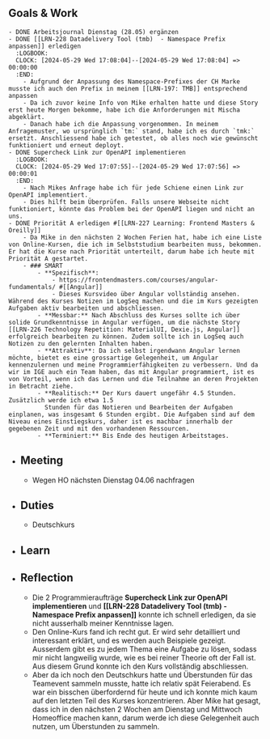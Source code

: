## Goals & Work
	- DONE Arbeitsjournal Dienstag (28.05) ergänzen
	- DONE [[LRN-228 Datadelivery Tool (tmb)  - Namespace Prefix anpassen]] erledigen
	  :LOGBOOK:
	  CLOCK: [2024-05-29 Wed 17:08:04]--[2024-05-29 Wed 17:08:04] =>  00:00:00
	  :END:
		- Aufgrund der Anpassung des Namespace-Prefixes der CH Marke musste ich auch den Prefix in meinem [[LRN-197: TMB]] entsprechend anpassen
		- Da ich zuvor keine Info von Mike erhalten hatte und diese Story erst heute Morgen bekomme, habe ich die Anforderungen mit Mischa abgeklärt.
		- Danach habe ich die Anpassung vorgenommen. In meinem Anfragemuster, wo ursprünglich `tm:` stand, habe ich es durch `tmk:` ersetzt. Anschliessend habe ich getestet, ob alles noch wie gewünscht funktioniert und erneut deployt.
	- DONE Supercheck Link zur OpenAPI implementieren
	  :LOGBOOK:
	  CLOCK: [2024-05-29 Wed 17:07:55]--[2024-05-29 Wed 17:07:56] =>  00:00:01
	  :END:
		- Nach Mikes Anfrage habe ich für jede Schiene einen Link zur OpenAPI implementiert.
		- Dies hilft beim Überprüfen. Falls unsere Webseite nicht funktioniert, könnte das Problem bei der OpenAPI liegen und nicht an uns.
	- DONE Priorität A erledigen #[[LRN-227 Learning: Frontend Masters & Oreilly]]
		- Da Mike in den nächsten 2 Wochen Ferien hat, habe ich eine Liste von Online-Kursen, die ich im Selbststudium bearbeiten muss, bekommen. Er hat die Kurse nach Priorität unterteilt, darum habe ich heute mit Priorität A gestartet.
		- ### SMART
			- **Spezifisch**:
				- https://frontendmasters.com/courses/angular-fundamentals/ #[[Angular]]
				- Dieses Kursvideo über Angular vollständig ansehen. Während des Kurses Notizen im LogSeq machen und die im Kurs gezeigten Aufgaben aktiv bearbeiten und abschliessen.
			- **Messbar:** Nach Abschluss des Kurses sollte ich über solide Grundkenntnisse in Angular verfügen, um die nächste Story [[LRN-226 Technology Repetition: MaterialUI, Dexie.js, Angular]] erfolgreich bearbeiten zu können. Zudem sollte ich in LogSeq auch Notizen zu den gelernten Inhalten haben.
			- **Attraktiv**: Da ich selbst irgendwann Angular lernen möchte, bietet es eine grossartige Gelegenheit, um Angular kennenzulernen und meine Programmierfähigkeiten zu verbessern. Und da wir im IGE auch ein Team haben, das mit Angular programmiert, ist es von Vorteil, wenn ich das Lernen und die Teilnahme an deren Projekten in Betracht ziehe.
			- **Realitisch:** Der Kurs dauert ungefähr 4.5 Stunden. Zusätzlich werde ich etwa 1.5 
			  Stunden für das Notieren und Bearbeiten der Aufgaben einplanen, was insgesamt 6 Stunden ergibt. Die Aufgaben sind auf dem Niveau eines Einstiegskurs, daher ist es machbar innerhalb der gegebenen Zeit und mit den vorhandenen Ressourcen.
			- **Terminiert:** Bis Ende des heutigen Arbeitstages.
- ## Meeting
	- Wegen HO nächsten Dienstag 04.06 nachfragen
- ## Duties
	- Deutschkurs
- ## Learn
- ## Reflection
	- Die 2 Programmieraufträge **Supercheck Link zur OpenAPI implementieren** und **[[LRN-228 Datadelivery Tool (tmb)  - Namespace Prefix anpassen]]** konnte ich schnell erledigen, da sie nicht ausserhalb meiner Kenntnisse lagen.
	- Den Online-Kurs fand ich recht gut. Er wird sehr detailliert und interessant erklärt, und es werden auch Beispiele gezeigt. Ausserdem gibt es zu jedem Thema eine Aufgabe zu lösen, sodass mir nicht langweilig wurde, wie es bei reiner Theorie oft der Fall ist. Aus diesem Grund konnte ich den Kurs vollständig abschliessen.
	- Aber da ich noch den Deutschkurs hatte und Überstunden für das Teamevent sammeln musste, hatte ich relativ spät Feierabend. Es war ein bisschen überfordernd für heute und ich konnte mich kaum auf den letzten Teil des Kurses konzentrieren. Aber Mike hat gesagt, dass ich in den nächsten 2 Wochen am Dienstag und Mittwoch Homeoffice machen kann, darum werde ich diese Gelegenheit auch nutzen, um Überstunden zu sammeln.